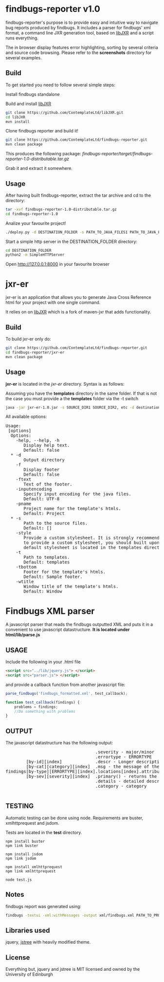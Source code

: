 findbugs-reporter v1.0
======================================== 

findbugs-reporter's purpose is to provide easy and intuitive way to navigate bug reports produced by
findbugs. It includes a parser for findbugs' xml format, a command line JXR generation tool, based on
[libJXR](https://github.com/ContemplateLtd/libJXR) and a script runs everything.

The in browser display features error highlighting, sorting by several criteria and source code browsing.
Please refer to the **screenshots** directory for several examples.

Build
--------

To get started you need to follow several simple steps:
  
  Install findbugs standalone
  
  Build and install [libJXR](https://github.com/ContemplateLtd/libJXR) 
```bash
git clone https://github.com/ContemplateLtd/libJXR.git
cd libJXR
mvn install
```
  
  Clone findbugs reporter and build it!
  
```bash
git clone https://github.com/ContemplateLtd/findbugs-reporter.git
mvn clean package
```
This produces the following package: *findbugs-reporter/target/findbugs-reporter-1.0-distributable.tar.gz*

Grab it and extract it somewhere.

Usage
--------

After having built findbugs-reporter, extract the tar archive and cd to the directory:
```bash
tar -xvf findbugs-reporter-1.0-distributable.tar.gz
cd findbugs-reporter-1.0
```
  
  Analize your favourite project!
```bash
./deploy.py -d DESTINATION_FOLDER -s PATH_TO_JAVA_FILES1 PATH_TO_JAVA_FILES2, etc -c PATH_TO_CLASS_FILES1 PATH_TO_CLASS_FILES2, etc
```
  
  Start a simple http server in the DESTINATION_FOLDER directory:
```bash
cd DESTINATION_FOLDER
python2 -m SimpleHTTPServer
```
  Open http://127.0.0.1:8000 in your favourite browser

jxr-er
=======

jxr-er is an application that allows you to generate Java Cross Reference html for your project with
one single command.

It relies on on [libJXR](https://github.com/ContemplateLtd/libJXR) which is a fork of maven-jxr that adds functionality.

Build
------
To build jxr-er only do:

```bash
git clone https://github.com/ContemplateLtd/findbugs-reporter.git
cd findbugs-reporter/jxr-er
mvn clean package
```

Usage
--------
**jxr-er** is located in the *jxr-er* directory. Syntax is as follows:

Assuming you have the **templates** directory in the same folder. If that is not the case
you must provide a the **templates** folder via the -t switch

```bash
java -jar jxr-er-1.0.jar -s SOURCE_DIR1 SOURCE_DIR2, etc -d destination_dir
```
All available options:

<pre>
Usage: <main class> [options]
  Options:
    -help, --help, -h
       Display help text.
       Default: false
  * -d
       Output directory
    -f
       Display footer
       Default: false
    -ftext
       Text of the footer.
    -inputencoding
       Specify input encoding for the java files.
       Default: UTF-8
    -pname
       Project name for the template's htmls.
       Default: Project
  * -s
       Path to the source files.
       Default: []
    -style
       Provide a custom stylesheet. It is strongly recommended that if you want
       to provide a custom stylesheet, you should built upon the default one.The
       default stylesheet is located in the templates directory.
    -t
       Path to templates.
       Default: templates
    -tbottom
       Footer for the template's htmls.
       Default: Sample footer.
    -wtitle
       Window title of the template's htmls.
       Default: Window
</pre>
 
Findbugs XML parser
=====================

A javascript parser that reads the findbugs outputted XML and puts it in a convenient to use
javascript datastructure. **It is located under html/lib/parse.js**

USAGE
--------

Include the following in your .html file

```html
<script src="../lib/jquery.js"> </script>
<script src="parser.js"> </script>
```
and provide a callback function from another javascript file:

```javascript
parse_findbugs('findbugs_formatted.xml', test_callback);

function test_callback(findings) {
    problems = findings;
    //Do something with problems
}
```
OUTPUT
-------

The javascript datastructure has the following output:
<pre>
                                   .severity - major/minor
                                   .errortype - ERRORTYPE
        [by-id][index]             .descr - Longer description than the message
        [by-cat][category][index]  .msg - the message of the error  
findings[by-type][ERRORTYPE][index].locations[index].attribute -element of location array
        [by-sev][severity][index]  .primary() - returns the primary error location.
                                   .details - detailed description of the error type
                                   .category - category
                                   
</pre>

TESTING
---------
Automatic testing can be done using node. Requirements are buster, xmlhttprequest and jsdom.

Tests are located in the **test** directory.

```shellscript
npm install buster
npm link buster

npm install jsdom
npm link jsdom

npm install xmlhttprequest
npm link xmlhttprequest

node test.js
```
Notes
-----
findbugs report was generated using:
```bash
findbugs -textui -xml:withMessages -output xml/findbugs.xml PATH_TO_PROJECT_CLASS_FILES
```

Libraries used
---------------

jquery, [jstree](https://github.com/vakata/jstree) with heavily modified theme.

License
--------

Everything but, jquery and jstree is MIT licensed and owned by the University of Edinburgh